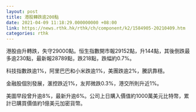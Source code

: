 ```yaml
---
layout: post
title: 港股轉跌逾200點
date: 2021-04-09 11:18:29.000000000 +08:00
link: https://news.rthk.hk/rthk/ch/component/k2/1584905-20210409.htm
categories: rthk
---
```


港股由升轉跌，失守29000點。恒生指數開市報29152點，升144點，其後倒跌最多逾230點，最新報28789點，跌218點，跌幅約0.7%。

科技指數跌逾1%，阿里巴巴和小米跌逾1%，美團跌逾2%，騰訊靠穩。

金融股個別發展，滙控跌近1%，友邦微跌0.3%，港交所則升近1%。

美圖早段曾升逾8%，最新升逾6%。公司上日購入價值約1000萬美元比特幣，累計已購買價值約1億美元加密貨幣。
